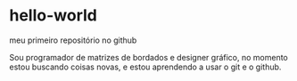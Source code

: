 # hello-world
meu primeiro repositório no github

Sou programador de matrizes de bordados e designer gráfico, no momento estou buscando coisas novas, e estou aprendendo a usar o git e o github. 
